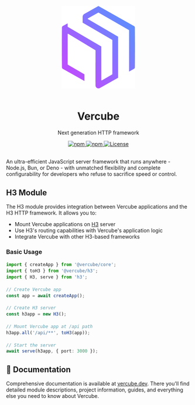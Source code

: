 <div align="center">
  <a href="https://vercube.dev/"><img src="https://github.com/OskarLebuda/vue-lazy-hydration/raw/main/.github/assets/logo.png?raw=true" alt="Vite logo" width="200"></a>
  <br>
  <br>

  # Vercube
  
  Next generation HTTP framework
  
  <a href="https://www.npmjs.com/package/@vercube/h3">
    <img src="https://img.shields.io/npm/v/%40vercube%2Fh3?style=for-the-badge&logo=npm&color=%23767eff" alt="npm"/>
  </a>
  <a href="https://www.npmjs.com/package/@vercube/h3">
    <img src="https://img.shields.io/npm/dm/%40vercube%2Fh3?style=for-the-badge&logo=npm&color=%23767eff" alt="npm"/>
  </a>
  <a href="https://github.com/vercube/vercube/blob/main/LICENSE" target="_blank">
    <img src="https://img.shields.io/npm/l/%40vercube%2Fdi?style=for-the-badge&color=%23767eff" alt="License"/>
  </a>
  <br/>
  <br/>
</div>

An ultra-efficient JavaScript server framework that runs anywhere - Node.js, Bun, or Deno - with unmatched flexibility and complete configurability for developers who refuse to sacrifice speed or control.

## <a name="module">H3 Module</a>
The H3 module provides integration between Vercube applications and the H3 HTTP framework. 
It allows you to:

- Mount Vercube applications on [H3](https://h3.dev) server
- Use H3's routing capabilities with Vercube's application logic
- Integrate Vercube with other H3-based frameworks

### Basic Usage

```ts
import { createApp } from '@vercube/core';
import { toH3 } from '@vercube/h3';
import { H3, serve } from 'h3';

// Create Vercube app
const app = await createApp();

// Create H3 server
const h3app = new H3();

// Mount Vercube app at /api path
h3app.all('/api/**', toH3(app));

// Start the server
await serve(h3app, { port: 3000 });
```


## <a name="documentation">📖 Documentation</a>
Comprehensive documentation is available at [vercube.dev](https://vercube.dev). There you'll find detailed module descriptions, project information, guides, and everything else you need to know about Vercube.